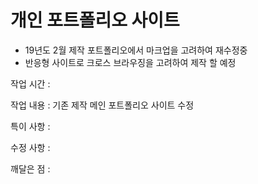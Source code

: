 # 개인 포트폴리오 사이트
- 19년도 2월 제작 포트폴리오에서 마크업을 고려하여 재수정중
- 반응형 사이트로 크로스 브라우징을 고려하여 제작 할 예정

작업 시간 : 

작업 내용 : 기존 제작 메인 포트폴리오 사이트 수정

특이 사항 : 

수정 사항 : 

깨달은 점 : 

